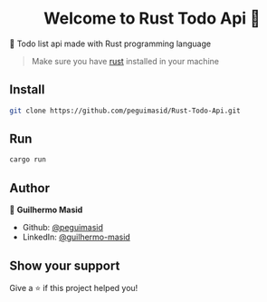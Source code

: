 <h1 align="center">Welcome to Rust Todo Api 👋</h1>
<p>🦀 Todo list api made with Rust programming language</p>

> Make sure you have [rust](https://rustup.rs/) installed in your machine

## Install

```sh
git clone https://github.com/peguimasid/Rust-Todo-Api.git
```

## Run

```sh
cargo run
```

## Author

👤 **Guilhermo Masid**

- Github: [@peguimasid](https://github.com/peguimasid)
- LinkedIn: [@guilhermo-masid](https://linkedin.com/in/guilhermo-masid-494677b8)

## Show your support

Give a ⭐️ if this project helped you!
